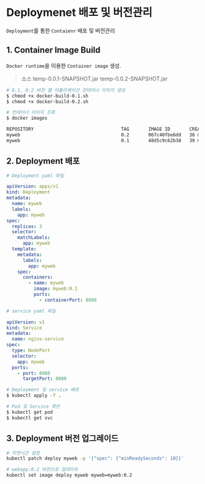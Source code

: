 # Deploymenet 배포 및 버전관리

`Deployment`를 통한 `Contaienr` 배포 및 버전관리

## 1. Container Image Build

`Docker runtime`을 이용한 `Container image` 생성.

> 소스
temp-0.0.1-SNAPSHOT.jar
temp-0.0.2-SNAPSHOT.jar

```bash
# 0.1, 0.2 버전 웹 어플리케이션 컨테이너 이미지 생성
$ chmod +x docker-build-0.1.sh
$ chmod +x docker-build-0.2.sh

# 컨테이너 이미지 조회
$ docker images

REPOSITORY                                TAG       IMAGE ID       CREATED          SIZE
myweb                                     0.2       067c40fbe6dd   38 minutes ago   677MB
myweb                                     0.1       48d5c9c62b38   39 minutes ago   677MB
```

## 2. Deployment 배포
```yaml
# Deployment yaml 파일

apiVersion: apps/v1
kind: Deployment
metadata:
  name: myweb
  labels:
    app: myweb
spec:
  replicas: 3
  selector:
    matchLabels:
      app: myweb
  template:
    metadata:
      labels:
        app: myweb
    spec:
      containers:
        - name: myweb
          image: myweb:0.1
          ports:
            - containerPort: 8080
```

```yaml
# service yaml 파일

apiVersion: v1
kind: Service
metadata:
  name: nginx-service
spec:
  type: NodePort
  selector:
    app: myweb
  ports:
    - port: 8080
      targetPort: 8080
```

```bash
# Deployment 및 service 배포
$ kubectl apply -f .

# Pod 및 Service 확인
$ kubectl get pod
$ kubectl get svc
```

## 3. Deployment 버전 업그레이드
```bash
# 지연시간 설정
kubectl patch deploy myweb -p '{"spec": {"minReadySeconds": 10}}'

# webapp:0.2 버전으로 업데이트
kubectl set image deploy myweb myweb=myweb:0.2
```
